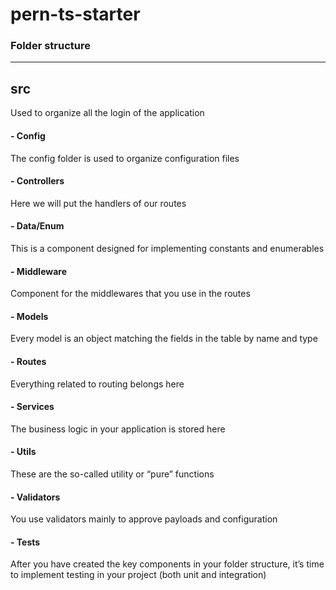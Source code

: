 # pern-ts-starter


### Folder structure

---

## src
Used to organize all the login of the application

#### - Config
The config folder is used to organize configuration files

#### - Controllers 
Here we will put the handlers of our routes

#### - Data/Enum 
This is a component designed for implementing constants and enumerables

#### - Middleware  
Component for the middlewares that you use in the routes

#### - Models
Every model is an object matching the fields in the table by name and type


#### - Routes  
Everything related to routing belongs here

#### - Services  
The business logic in your application is stored here

#### - Utils 
These are the so-called utility or “pure” functions

#### - Validators 
You use validators mainly to approve payloads and configuration 

#### - Tests 
After you have created the key components in your folder structure, it’s time to implement testing in your project (both unit and integration) 
